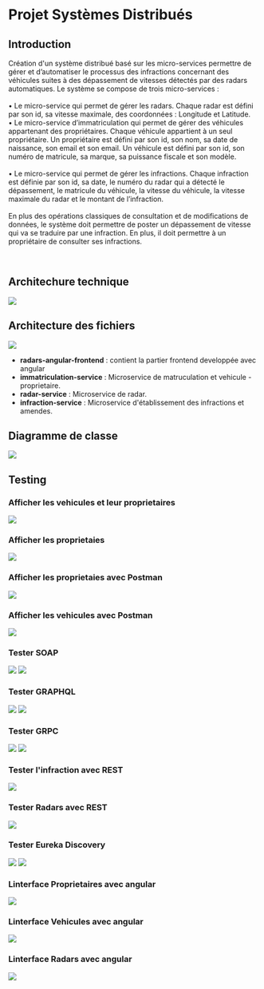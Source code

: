 # Projet Systèmes Distribués

## Introduction

<p>Création d'un système distribué basé sur les micro-services permettre de gérer et d’automatiser le processus des infractions concernant des véhicules
suites à des dépassement de vitesses détectés par des radars automatiques. Le système se
compose de trois micro-services :</br><br>
• Le micro-service qui permet de gérer les radars. Chaque radar est défini par son id, sa
vitesse maximale, des coordonnées : Longitude et Latitude.<br>
• Le micro-service d’immatriculation qui permet de gérer des véhicules appartenant des
propriétaires. Chaque véhicule appartient à un seul propriétaire. Un propriétaire est
défini par son id, son nom, sa date de naissance, son email et son email. Un véhicule
est défini par son id, son numéro de matricule, sa marque, sa puissance fiscale et son
modèle.<br><br>
• Le micro-service qui permet de gérer les infractions. Chaque infraction est définie par
son id, sa date, le numéro du radar qui a détecté le dépassement, le matricule du
véhicule, la vitesse du véhicule, la vitesse maximale du radar et le montant de
l’infraction.<br><br>
En plus des opérations classiques de consultation et de modifications de données, le système
doit permettre de poster un dépassement de vitesse qui va se traduire par une infraction. En
plus, il doit permettre à un propriétaire de consulter ses infractions.</p>
<br>

## Architechure technique
<img src="Simulation-Radar/src/main/resources/images/img1.png">

## Architecture des fichiers
<img src="Simulation-Radar/src/main/resources/images/img2.png">

- **radars-angular-frontend** : contient la partier frontend developpée avec angular
- **immatriculation-service** : Microservice de matruculation et vehicule - proprietaire.
- **radar-service** : Microservice de radar.
- **infraction-service** : Microservice d'établissement des infractions et amendes.

## Diagramme de classe
<img src="Simulation-Radar/src/main/resources/images/img3.png">

## Testing

### Afficher les vehicules et leur proprietaires

<img src="Simulation-Radar/src/main/resources/images/img4.png">

### Afficher les proprietaies

<img src="Simulation-Radar/src/main/resources/images/img5.png">

### Afficher les proprietaies avec Postman

<img src="Simulation-Radar/src/main/resources/images/img6.png">

### Afficher les vehicules avec Postman

<img src="Simulation-Radar/src/main/resources/images/img7.png">

### Tester SOAP
<img src="Simulation-Radar/src/main/resources/images/img8.png">

<img src="Simulation-Radar/src/main/resources/images/img9.png">

### Tester GRAPHQL

<img src="Simulation-Radar/src/main/resources/images/img10.png">


<img src="Simulation-Radar/src/main/resources/images/img12.png">

### Tester GRPC

<img src="Simulation-Radar/src/main/resources/images/img13.png">

<img src="Simulation-Radar/src/main/resources/images/img14.png">

### Tester l'infraction avec REST

<img src="Simulation-Radar/src/main/resources/images/img15.png">

### Tester Radars avec REST

<img src="Simulation-Radar/src/main/resources/images/img16.png">

### Tester Eureka Discovery
<img src="Simulation-Radar/src/main/resources/images/img17.png">

<img src="Simulation-Radar/src/main/resources/images/img18.png">

### Linterface Proprietaires avec angular

<img src="Simulation-Radar/src/main/resources/images/img19.png">

### Linterface Vehicules avec angular

<img src="Simulation-Radar/src/main/resources/images/img20.png">

### Linterface Radars avec angular

<img src="Simulation-Radar/src/main/resources/images/img21.png">

